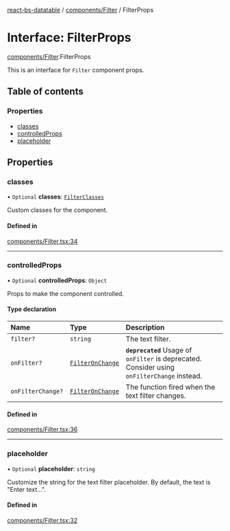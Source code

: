 [react-bs-datatable](../README.md) / [components/Filter](../modules/components_Filter.md) / FilterProps

# Interface: FilterProps

[components/Filter](../modules/components_Filter.md).FilterProps

This is an interface for `Filter` component props.

## Table of contents

### Properties

- [classes](components_Filter.FilterProps.md#classes)
- [controlledProps](components_Filter.FilterProps.md#controlledprops)
- [placeholder](components_Filter.FilterProps.md#placeholder)

## Properties

### classes

• `Optional` **classes**: [`FilterClasses`](components_Filter.FilterClasses.md)

Custom classes for the component.

#### Defined in

[components/Filter.tsx:34](https://github.com/imballinst/react-bs-datatable/blob/master/src/components/Filter.tsx#L34)

___

### controlledProps

• `Optional` **controlledProps**: `Object`

Props to make the component controlled.

#### Type declaration

| Name | Type | Description |
| :------ | :------ | :------ |
| `filter?` | `string` | The text filter. |
| `onFilter?` | [`FilterOnChange`](../modules/helpers_types.md#filteronchange) | **`deprecated`**  Usage of `onFilter` is deprecated. Consider using `onFilterChange` instead. |
| `onFilterChange?` | [`FilterOnChange`](../modules/helpers_types.md#filteronchange) | The function fired when the text filter changes. |

#### Defined in

[components/Filter.tsx:36](https://github.com/imballinst/react-bs-datatable/blob/master/src/components/Filter.tsx#L36)

___

### placeholder

• `Optional` **placeholder**: `string`

Customize the string for the text filter placeholder.
By default, the text is "Enter text...".

#### Defined in

[components/Filter.tsx:32](https://github.com/imballinst/react-bs-datatable/blob/master/src/components/Filter.tsx#L32)
